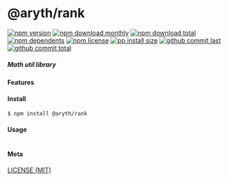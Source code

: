 # @aryth/rank

[![npm version][badge-npm-version]][url-npm]
[![npm download monthly][badge-npm-download-monthly]][url-npm]
[![npm download total][badge-npm-download-total]][url-npm]
[![npm dependents][badge-npm-dependents]][url-github]
[![npm license][badge-npm-license]][url-npm]
[![pp install size][badge-pp-install-size]][url-pp]
[![github commit last][badge-github-last-commit]][url-github]
[![github commit total][badge-github-commit-count]][url-github]

[//]: <> (Shields)
[badge-npm-version]: https://flat.badgen.net/npm/v/@aryth/rand
[badge-npm-download-monthly]: https://flat.badgen.net/npm/dm/@aryth/rand
[badge-npm-download-total]:https://flat.badgen.net/npm/dt/@aryth/rand
[badge-npm-dependents]: https://flat.badgen.net/npm/dependents/@aryth/rand
[badge-npm-license]: https://flat.badgen.net/npm/license/@aryth/rand
[badge-pp-install-size]: https://flat.badgen.net/packagephobia/install/@aryth/rand
[badge-github-last-commit]: https://flat.badgen.net/github/last-commit/hoyeungw/vect
[badge-github-commit-count]: https://flat.badgen.net/github/commits/hoyeungw/vect

[//]: <> (Link)
[url-npm]: https://npmjs.org/package/@aryth/rand
[url-pp]: https://packagephobia.now.sh/result?p=@aryth/rand
[url-github]: https://github.com/hoyeungw/vect

##### Math util library

#### Features

#### Install
```console
$ npm install @aryth/rank
```

#### Usage
```js
```

#### Meta
[LICENSE (MIT)](LICENSE)
